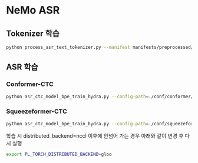 # NeMo ASR

## Tokenizer 학습

```bash
python process_asr_text_tokenizer.py --manifest manifests/preprocessed/train.json,manifests/preprocessed/dev/json --data_root tmp --tokenizer spe --vocab_size 5000
```



## ASR 학습

### Conformer-CTC

```bash
python asr_ctc_model_bpe_train_hydra.py --config-path=./conf/conformer/ --config-name=conformer_ctc_bpe model.optim.lr=0.01
```

### Squeezeformer-CTC

```bash
python asr_ctc_model_bpe_train_hydra.py --config-path=./conf/squeezeformer/ --config-name=squeezeformer_ctc_bpe
```

학습 시 distributed_backend=nccl 이후에 안넘어 가는 경우 아래와 같이 변경 후 다시 실행

```bash
export PL_TORCH_DISTRIBUTED_BACKEND=gloo
```

